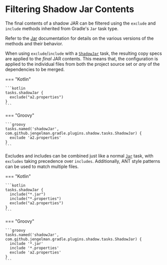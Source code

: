 # Filtering Shadow Jar Contents

The final contents of a shadow JAR can be filtered using the `exclude` and `include` methods inherited from Gradle's
`Jar` task type.

Refer to the [Jar](https://docs.gradle.org/current/dsl/org.gradle.api.tasks.bundling.Jar.html) documentation for details
on the various versions of the methods and their behavior.

When using `exclude`/`include` with a [`ShadowJar`] task, the resulting copy specs are applied to the _final_ JAR
contents.
This means that, the configuration is applied to the individual files from both the project source set or _any_
of the dependencies to be merged.

=== "Kotlin"

    ```kotlin
    tasks.shadowJar {
      exclude("a2.properties")
    }
    ```

=== "Groovy"

    ```groovy
    tasks.named('shadowJar', com.github.jengelman.gradle.plugins.shadow.tasks.ShadowJar) {
      exclude 'a2.properties'
    }
    ```


Excludes and includes can be combined just like a normal [`Jar`] task, with `excludes` taking precedence over `includes`.
Additionally, ANT style patterns can be used to match multiple files.

=== "Kotlin"

    ```kotlin
    tasks.shadowJar {
      include("*.jar")
      include("*.properties")
      exclude("a2.properties")
    }
    ```

=== "Groovy"

    ```groovy
    tasks.named('shadowJar', com.github.jengelman.gradle.plugins.shadow.tasks.ShadowJar) {
      include '*.jar'
      include '*.properties'
      exclude 'a2.properties'
    }
    ```



[`Jar`]: https://docs.gradle.org/current/dsl/org.gradle.api.tasks.bundling.Jar.html
[`ShadowJar`]: ../api/shadow/com.github.jengelman.gradle.plugins.shadow.tasks/-shadow-jar/index.html
